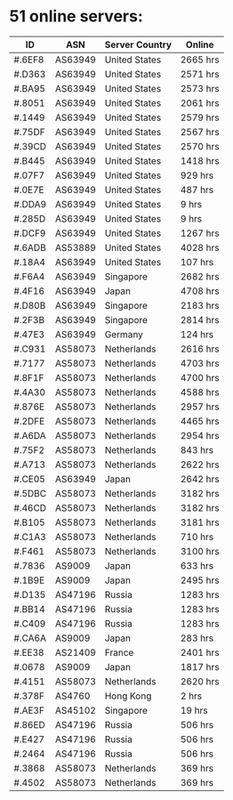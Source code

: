 # 51 online servers:

| ID | ASN | Server Country | Online |
| ------ | ------ | ------ | ------ |
| #.6EF8 | AS63949 | United States | 2665 hrs |
| #.D363 | AS63949 | United States | 2571 hrs |
| #.BA95 | AS63949 | United States | 2573 hrs |
| #.8051 | AS63949 | United States | 2061 hrs |
| #.1449 | AS63949 | United States | 2579 hrs |
| #.75DF | AS63949 | United States | 2567 hrs |
| #.39CD | AS63949 | United States | 2570 hrs |
| #.B445 | AS63949 | United States | 1418 hrs |
| #.07F7 | AS63949 | United States | 929 hrs |
| #.0E7E | AS63949 | United States | 487 hrs |
| #.DDA9 | AS63949 | United States | 9 hrs |
| #.285D | AS63949 | United States | 9 hrs |
| #.DCF9 | AS63949 | United States | 1267 hrs |
| #.6ADB | AS53889 | United States | 4028 hrs |
| #.18A4 | AS63949 | United States | 107 hrs |
| #.F6A4 | AS63949 | Singapore | 2682 hrs |
| #.4F16 | AS63949 | Japan | 4708 hrs |
| #.D80B | AS63949 | Singapore | 2183 hrs |
| #.2F3B | AS63949 | Singapore | 2814 hrs |
| #.47E3 | AS63949 | Germany | 124 hrs |
| #.C931 | AS58073 | Netherlands | 2616 hrs |
| #.7177 | AS58073 | Netherlands | 4703 hrs |
| #.8F1F | AS58073 | Netherlands | 4700 hrs |
| #.4A30 | AS58073 | Netherlands | 4588 hrs |
| #.876E | AS58073 | Netherlands | 2957 hrs |
| #.2DFE | AS58073 | Netherlands | 4465 hrs |
| #.A6DA | AS58073 | Netherlands | 2954 hrs |
| #.75F2 | AS58073 | Netherlands | 843 hrs |
| #.A713 | AS58073 | Netherlands | 2622 hrs |
| #.CE05 | AS63949 | Japan | 2642 hrs |
| #.5DBC | AS58073 | Netherlands | 3182 hrs |
| #.46CD | AS58073 | Netherlands | 3182 hrs |
| #.B105 | AS58073 | Netherlands | 3181 hrs |
| #.C1A3 | AS58073 | Netherlands | 710 hrs |
| #.F461 | AS58073 | Netherlands | 3100 hrs |
| #.7836 | AS9009 | Japan | 633 hrs |
| #.1B9E | AS9009 | Japan | 2495 hrs |
| #.D135 | AS47196 | Russia | 1283 hrs |
| #.BB14 | AS47196 | Russia | 1283 hrs |
| #.C409 | AS47196 | Russia | 1283 hrs |
| #.CA6A | AS9009 | Japan | 283 hrs |
| #.EE38 | AS21409 | France | 2401 hrs |
| #.0678 | AS9009 | Japan | 1817 hrs |
| #.4151 | AS58073 | Netherlands | 2620 hrs |
| #.378F | AS4760 | Hong Kong | 2 hrs |
| #.AE3F | AS45102 | Singapore | 19 hrs |
| #.86ED | AS47196 | Russia | 506 hrs |
| #.E427 | AS47196 | Russia | 506 hrs |
| #.2464 | AS47196 | Russia | 506 hrs |
| #.3868 | AS58073 | Netherlands | 369 hrs |
| #.4502 | AS58073 | Netherlands | 369 hrs |

